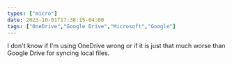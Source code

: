 ```yaml
---
types: ["micro"]
date: 2023-10-01T17:38:15-04:00
tags: ["OneDrive","Google Drive","Microsoft","Google"]
---
```

I don't know if I'm using OneDrive wrong or if it is just that much worse than Google Drive for syncing local files.
